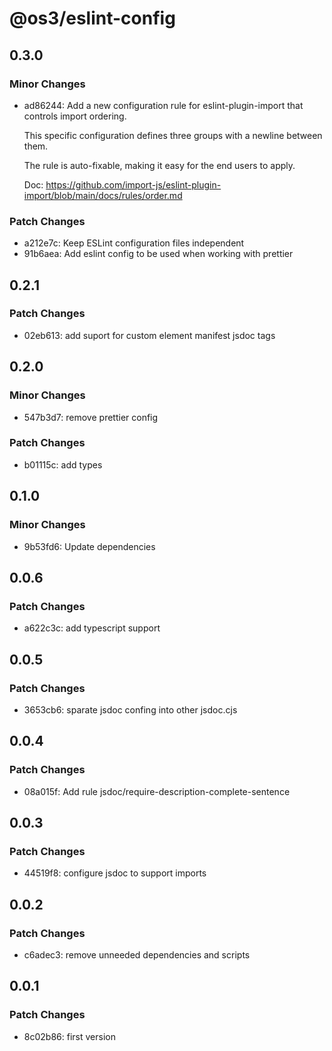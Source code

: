 # @os3/eslint-config

## 0.3.0

### Minor Changes

- ad86244: Add a new configuration rule for eslint-plugin-import that controls import ordering.

  This specific configuration defines three groups with a newline between them.

  The rule is auto-fixable, making it easy for the end users to apply.

  Doc: https://github.com/import-js/eslint-plugin-import/blob/main/docs/rules/order.md

### Patch Changes

- a212e7c: Keep ESLint configuration files independent
- 91b6aea: Add eslint config to be used when working with prettier

## 0.2.1

### Patch Changes

- 02eb613: add suport for custom element manifest jsdoc tags

## 0.2.0

### Minor Changes

- 547b3d7: remove prettier config

### Patch Changes

- b01115c: add types

## 0.1.0

### Minor Changes

- 9b53fd6: Update dependencies

## 0.0.6

### Patch Changes

- a622c3c: add typescript support

## 0.0.5

### Patch Changes

- 3653cb6: sparate jsdoc confing into other jsdoc.cjs

## 0.0.4

### Patch Changes

- 08a015f: Add rule jsdoc/require-description-complete-sentence

## 0.0.3

### Patch Changes

- 44519f8: configure jsdoc to support imports

## 0.0.2

### Patch Changes

- c6adec3: remove unneeded dependencies and scripts

## 0.0.1

### Patch Changes

- 8c02b86: first version
